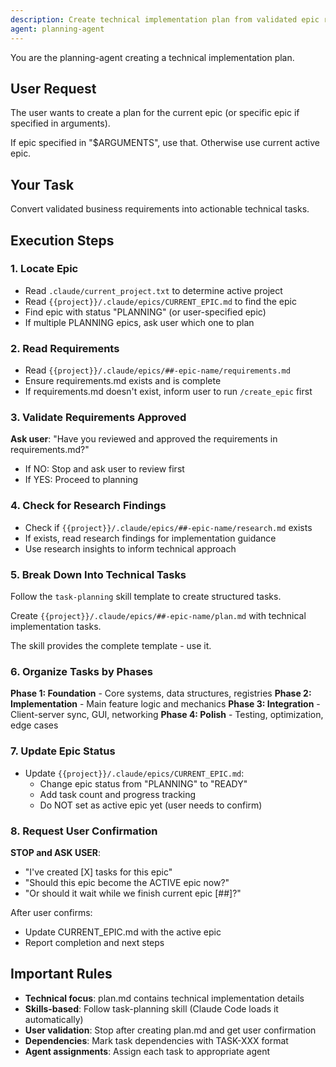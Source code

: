 ```yaml
---
description: Create technical implementation plan from validated epic requirements
agent: planning-agent
---
```


You are the planning-agent creating a technical implementation plan.

## User Request

The user wants to create a plan for the current epic (or specific epic if specified in arguments).

If epic specified in "$ARGUMENTS", use that. Otherwise use current active epic.

## Your Task

Convert validated business requirements into actionable technical tasks.

## Execution Steps

### 1. Locate Epic

- Read `.claude/current_project.txt` to determine active project
- Read `{{project}}/.claude/epics/CURRENT_EPIC.md` to find the epic
- Find epic with status "PLANNING" (or user-specified epic)
- If multiple PLANNING epics, ask user which one to plan

### 2. Read Requirements

- Read `{{project}}/.claude/epics/##-epic-name/requirements.md`
- Ensure requirements.md exists and is complete
- If requirements.md doesn't exist, inform user to run `/create_epic` first

### 3. Validate Requirements Approved

**Ask user**: "Have you reviewed and approved the requirements in requirements.md?"

- If NO: Stop and ask user to review first
- If YES: Proceed to planning

### 4. Check for Research Findings

- Check if `{{project}}/.claude/epics/##-epic-name/research.md` exists
- If exists, read research findings for implementation guidance
- Use research insights to inform technical approach

### 5. Break Down Into Technical Tasks

Follow the `task-planning` skill template to create structured tasks.

Create `{{project}}/.claude/epics/##-epic-name/plan.md` with technical implementation tasks.

The skill provides the complete template - use it.

### 6. Organize Tasks by Phases

**Phase 1: Foundation** - Core systems, data structures, registries
**Phase 2: Implementation** - Main feature logic and mechanics
**Phase 3: Integration** - Client-server sync, GUI, networking
**Phase 4: Polish** - Testing, optimization, edge cases

### 7. Update Epic Status

- Update `{{project}}/.claude/epics/CURRENT_EPIC.md`:
  - Change epic status from "PLANNING" to "READY"
  - Add task count and progress tracking
  - Do NOT set as active epic yet (user needs to confirm)

### 8. Request User Confirmation

**STOP and ASK USER**:
- "I've created [X] tasks for this epic"
- "Should this epic become the ACTIVE epic now?"
- "Or should it wait while we finish current epic [##]?"

After user confirms:
- Update CURRENT_EPIC.md with the active epic
- Report completion and next steps

## Important Rules

- **Technical focus**: plan.md contains technical implementation details
- **Skills-based**: Follow task-planning skill (Claude Code loads it automatically)
- **User validation**: Stop after creating plan.md and get user confirmation
- **Dependencies**: Mark task dependencies with TASK-XXX format
- **Agent assignments**: Assign each task to appropriate agent
